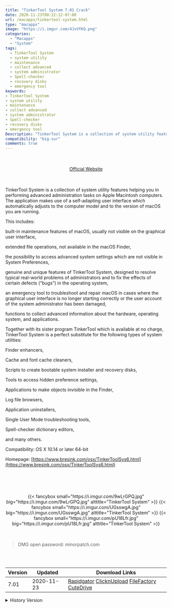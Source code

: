 ```yaml
---
title: "TinkerTool System 7.01 Crack"
date: 2020-11-23T00:22:12-07:00
url: /macapps/tinkertool-system.html
type: "macapps"
image: "https://i.imgur.com/4JvVfKQ.png"
categories:
  - "Macapps"
  - "System"
tags:
  - TinkerTool System
  - system utility
  - maintenance
  - collect advanced
  - system administrator
  - Spell-checker
  - recovery disks
  - emergency tool
keywords:
- TinkerTool System
- system utility
- maintenance
- collect advanced
- system administrator
- Spell-checker
- recovery disks
- emergency tool
Description: "TinkerTool System is a collection of system utility features helping you in performing advanced administration tasks on Apple Macintosh computers"
compatibility: "big-sur"
comments: true
---
```


<br/>
<br/>
<center>
<a href="https://www.bresink.com/osx/TinkerToolSys6.html" target="blank"><div class="border px-4 border-blue-500 rounded-lg transition duration-500 
    ease-in-out w-48 text-lg text-blue-500 text-center hover:bg-blue-500 hover:text-white">
  Official Website 
</div></a>
</center>
<br/>
<br/>

TinkerTool System is a collection of system utility features helping you in performing advanced administration tasks on Apple Macintosh computers. The application makes use of a self-adapting user interface which automatically adjusts to the computer model and to the version of macOS you are running.

This includes:

built-in maintenance features of macOS, usually not visible on the graphical user interface,

extended file operations, not available in the macOS Finder,

the possibility to access advanced system settings which are not visible in System Preferences,

genuine and unique features of TinkerTool System, designed to resolve typical real-world problems of administrators and to fix the effects of certain defects (“bugs”) in the
operating system,

an emergency tool to troubleshoot and repair macOS in cases where the graphical user interface is no longer starting correctly or the user account of the system administrator has
been damaged,

functions to collect advanced information about the hardware, operating system, and applications.

Together with its sister program TinkerTool which is available at no charge, TinkerTool System is a perfect substitute for the following types of system utilities:



Finder enhancers,

Cache and font cache cleaners,

Scripts to create bootable system installer and recovery disks,

Tools to access hidden preference settings,

Applications to make objects invisible in the Finder,

Log file browsers,

Application uninstallers,

Single User Mode troubleshooting tools,

Spell-checker dictionary editors,

and many others.

Compatibility: OS X 10.14 or later 64-bit

Homepage: [https://www.bresink.com/osx/TinkerToolSys6.html](https://www.bresink.com/osx/TinkerToolSys6.html)

<br/>
<br/>
<script async src="https://pagead2.googlesyndication.com/pagead/js/adsbygoogle.js"></script>
<ins class="adsbygoogle"
     style="display:block; text-align:center;"
     data-ad-layout="in-article"
     data-ad-format="fluid"
     data-ad-client="ca-pub-8746275014476192"
     data-ad-slot="5144997159"></ins>
<script>
     (adsbygoogle = window.adsbygoogle || []).push({});
</script>
<br/>
<br/>


<center>
<div class="w-full grid grid-cols-3 flex gap-2">
{{< fancybox small="https://i.imgur.com/9wLrGPQ.jpg" big="https://i.imgur.com/9wLrGPQ.jpg" alttitle="TinkerTool System" >}}
{{< fancybox small="https://i.imgur.com/UGsswgA.jpg" big="https://i.imgur.com/UGsswgA.jpg" alttitle="TinkerTool System" >}}
{{< fancybox small="https://i.imgur.com/pU18Lfr.jpg" big="https://i.imgur.com/pU18Lfr.jpg" alttitle="TinkerTool System" >}}
</div>
</center>

<br/>
<br/>


> DMG open password: minorpatch.com

<br/>

<br/>
<div id="history_version" class="history_version">

| Version | Updated | Download Links |
| ---- | ---- | ---- |
| 7.01 | 2020-11-23 | [Rapidgator](https://ouo.io/iDJyP5)   [ClicknUpload](https://ouo.io/mlxvG8)   [FileFactory](https://ouo.io/bhUaGa)   [CuteDrive](https://ouo.io/Lw9IFP) |
<details>
<summary>History Version</summary>

| Version | Updated | Download Links |
| ---- | ---- | ---- |
| 6.94 | 2020-11-14 | [Rapidgator](https://ouo.io/wlQcuY)   [ClicknUpload](https://ouo.io/ypC5eE)   [FileFactory](https://ouo.io/tbl6Jr)   [CuteDrive](https://ouo.io/lUi9dK) |
| 6.93 | 2020-10-09 | [UsersCloud](https://ouo.io/WVzBY3)   [ClicknUpload](https://ouo.io/qoIIRC)   [FileFactory](https://ouo.io/DLdV37)   [CuteDrive](https://ouo.io/07i7jM) |
| 6.92 | 2020-09-11 | [UsersCloud](https://ouo.io/Y3S3ia)   [ClicknUpload](https://ouo.io/YRzkx5)   [FileFactory](https://ouo.io/qlT20Z)   [CuteDrive](https://ouo.io/516zxh) |
| 6.91 | 2020-08-06 | [UsersCloud](https://ouo.io/JS8KTy)   [ClicknUpload](https://ouo.io/y2VmsP)   [FileFactory](https://ouo.io/CI8EjO)   [CuteDrive](https://ouo.io/GJO0oa) |
| 6.90 | 2020-07-03 | [UsersCloud](https://ouo.io/2B9veIN)   [ClicknUpload](https://ouo.io/RxF0BV)   [FileFactory](https://ouo.io/JTpbmV)   [CuteDrive](https://ouo.io/z4zfiO) |
| 6.89 | 2020-05-28 | [UsersCloud](https://ouo.io/VEZCCQ)   [ClicknUpload](https://ouo.io/RHOaZk)   [FileFactory](https://ouo.io/8QBd7e)   [CuteDrive](https://ouo.io/IlSJNW) |
| 6.88 | 2020-04-28 | [UsersCloud](https://ouo.io/1UUEAef)   [ClicknUpload](https://ouo.io/bXZuOg)   [FileFactory](https://ouo.io/TgastAM)   [CuteDrive](https://ouo.io/8su6Jy) |
| 6.87 | 2020-04-23 | [UsersCloud](https://ouo.io/bNsW7C)   [ClicknUpload](https://ouo.io/FFRDld)   [FileFactory](https://ouo.io/cGM9X6)   [CuteDrive](https://ouo.io/mPF5hd) |
| 6.86 | 2020-03-24 | [UsersCloud](https://ouo.io/VyhCVZ)   [ClicknUpload](https://ouo.io/0UUvkV)   [FileFactory](https://ouo.io/WlamYDM)   [CuteDrive](https://ouo.io/MRSGoK) |
| 6.85 | 2020-02-22 | [UsersCloud](https://ouo.io/vJcNWnJ)   [ClicknUpload](https://ouo.io/VGsEzB)   [FileFactory](https://ouo.io/S9ZFTa)   [CuteDrive](https://ouo.io/K4MQ2W) |
</details>

</div>
